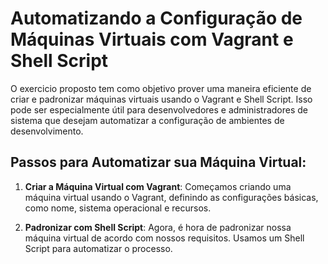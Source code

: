 # Automatizando a Configuração de Máquinas Virtuais com Vagrant e Shell Script

O exercicio proposto tem como objetivo prover uma maneira eficiente de criar e padronizar máquinas virtuais usando o Vagrant e Shell Script. Isso pode ser especialmente útil para desenvolvedores e administradores de sistema que desejam automatizar a configuração de ambientes de desenvolvimento.

## Passos para Automatizar sua Máquina Virtual:

1. **Criar a Máquina Virtual com Vagrant**: Começamos criando uma máquina virtual usando o Vagrant, definindo as configurações básicas, como nome, sistema operacional e recursos.

2. **Padronizar com Shell Script**: Agora, é hora de padronizar nossa máquina virtual de acordo com nossos requisitos. Usamos um Shell Script para automatizar o processo.
